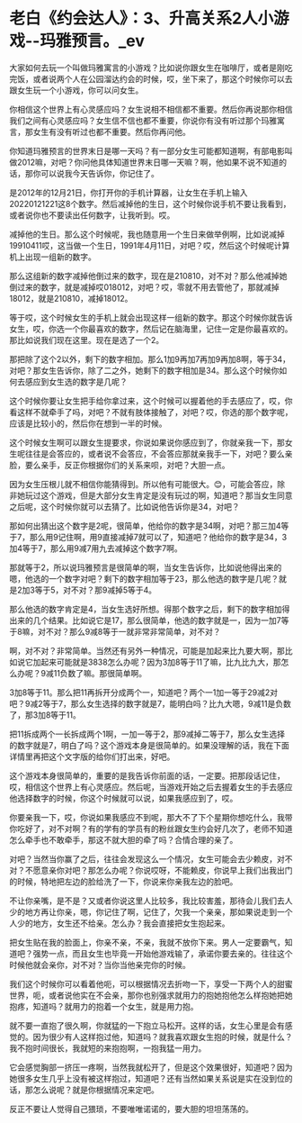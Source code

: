 # 老白《约会达人》：3、升高关系2人小游戏--玛雅预言。_ev

大家如何去玩一个叫做玛雅寓言的小游戏？比如说你跟女生在咖啡厅，或者是刚吃完饭，或者说两个人在公园溜达约会的时候，哎，坐下来了，那这个时候你可以去跟女生玩一个小游戏，你可以问女生。

你相信这个世界上有心灵感应吗？女生说相不相信都不重要。然后你再说那你相信我们之间有心灵感应吗？女生信不信也都不重要，你说你有没有听过那个玛雅寓言，那女生有没有听过也都不重要。然后你再问他。

你知道玛雅预言的世界末日是哪一天吗？有一部分女生可能都知道啊，有部电影叫做2012嘛，对吧？你问他具体知道世界末日哪一天嘛？啊，他如果不说不知道的话，那你可以说我今天告诉你，你记住了。

是2012年的12月21日，你打开你的手机计算器，让女生在手机上输入20220121221这8个数字。然后减掉他的生日，这个时候你说手机不要让我看到，或者说你也不要读出任何数字，让我听到。哎。

减掉他的生日。那么这个时候呢，我也随意用一个生日来做举例啊，比如说减掉19910411哎，这当做一个生日，1991年4月11日，对吧？哎，然后这个时候呢计算机上出现一组新的数字。

那么这组新的数字减掉他倒过来的数字，现在是210810，对不对？那么他减掉她倒过来的数字，就是减掉哎018012，对吧？哎，零就不用去管他了，那就减掉18012，就是210810，减掉18012。

等于哎，这个时候女生的手机上就会出现这样一组新的数字。那这个时候你就告诉女生，哎，你选一个你最喜欢的数字，然后记在脑海里，记住一定是你最喜欢的。那比如说我们现在这里。现在是选了一个2。

那把除了这个2以外，剩下的数字相加。那么1加9再加7再加9再加8啊，等于34，对吧？那女生告诉你，除了二之外，她剩下的数字相加是34。那么这个时候你如何去感应到女生选的数字是几呢？

这个时候你要让女生把手给你拿过来，这个时候可以握着他的手去感应了，哎，你看这样不就牵手了吗，对吧？不就有肢体接触了，对吧？哎，你选的那个数字呢，应该是比较小的，然后你在想到一半的时候。

这个时候女生啊可以跟女生提要求，你说如果说你感应到了，你就亲我一下，那女生呢往往是会答应的，或者说不会答应，不会答应那就亲我手一下，对吧？要么亲脸，要么亲手，反正你根据你们的关系来呗，对吧？大胆一点。

因为女生压根儿就不相信你能猜得到。所以他有可能很大。😊，可能会答应，除非她玩过这个游戏，但是大部分女生肯定是没有玩过的啊，知道吧？那当女生同意之后呢，这个时候你就可以去猜了。比如说他告诉你是34，对吧？

那如何出猜出这个数字是2呢，很简单，他给你的数字是34啊，对吧？那三加4等于7，那么用9记住啊，用9直接减掉7就可以了，知道吧？他给你的数字是34，3加4等于7，那么用9减7用九去减掉这个数字7啊。

那就等于2，所以说玛雅预言是很简单的啊，当女生告诉你，比如说他得出来的嗯，他选的一个数字对吧？剩下的数字相加等于23，那么他选的数字是几呢？就是2加3等于5，对不对？那9减掉5等于4。

那么他选的数字肯定是4，当女生选好所想。得那个数字之后，剩下的数字相加得出来的几个结果。比如说它是17，那么很简单，他选的数字就是一，因为一加7等于8嘛，对不对？那么9减8等于一就非常非常简单，对不对？

啊，对不对？非常简单。当然还有另外一种情况，可能是加起来比九要大啊，那比如说它加起来可能就是3838怎么办呢？因为3加8等于11了嘛，比九比九大，那怎么办呢？9减11负数了嘛。那很简单啊。

3加8等于11。那么把11再拆开分成两个一，知道吧？两个一1加一等于29减2对吧？9减2等于7，那么女生选择的数字就是7，能明白吗？比九大嗯，9减11是负数了，那3加8等于11。

把11拆成两个一长拆成两个1啊，一加一等于2，那9减掉二等于7，那么女生选择的数字就是7，明白了吗？这个游戏本身是很简单的。如果没理解的话，我在下面详情里再把这个文字版的给你们打出来，好吧。

这个游戏本身很简单的，重要的是我告诉你前面的话，一定要。把那段话记住，哎，相信这个世界上有心灵感应。然后呢，当游戏开始之后去握着女生的手去感应他选择数字的时候，你这个时候就可以说，如果我感应到了，哎。

你要亲我一下，哎，你说如果我感应不到呢，那大不了下个星期你想吃什么，我带你吃好了，对不对啊？有的学有的学员有的粉丝跟女生约会好几次了，老师不知道怎么牵手也不敢牵手，那这不就大胆的牵了吗？合情合理的亲了。

对吧？当然当你赢了之后，往往会发现这么一个情况，女生可能会去少赖皮，对不对？不愿意亲你对吧？那怎么办呢？你说哎呀，不能赖皮，你说早上我们出我出门的时候，特地把左边的脸给洗了一下，你说来你亲我左边的脸吧。

不让你亲嘴，是不是？又或者你说这里人比较多，我比较害羞，那待会儿我们去人少的地方再让你亲，嗯，你记住了啊，记住了，欠我一个亲亲，那如果说走到一个人少的地方，女生还不给亲。怎么办？我会直接把女生抱起来。

把女生贴在我的脸面上，你亲不亲，不亲，我就不放你下来。男人一定要霸气，知道吧？强势一点，而且女生也毕竟一开始他游戏输了，承诺你要去亲的。往往这个时候他就会亲你，对不对？当你当他亲完你的时候。

我们这个时候你可以看着他呃，可以根据情况去折吻一下，享受一下两个人的甜蜜世界，呃，或者说他实在不会亲，那你也别强求就用力的抱她抱他怎么样抱她把她抱疼，知道吗？就用力的抱着一个女生，就是用力抱。

就不要一直抱了很久啊，你就猛的一下抱立马松开。这样的话，女生心里是会有感觉的。因为很少有人这样抱过他，知道吗？就我喜欢跟女生抱的时候，就是什么？我不抱时间很长，我就短的来抱抱啊，一抱我猛一用力。

它会感觉胸部一挤压一疼啊，当然我就松开了，但是这个效果很好，知道吧？因为她很多女生几乎上没有被这样抱过，知道吧？还有当然如果关系说是实在没到位的话，那怎么说呢？就是你根据情况来定吧。

反正不要让人觉得自己猥琐，不要唯唯诺诺的，要大胆的坦坦荡荡的。